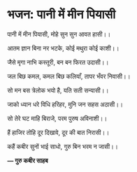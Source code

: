 # भजन: पानी में मीन पियासी

पानी में मीन पियासी, मोहे सुन सुन आवत हासी।।

आतम ज्ञान बिना नर भटके, कोई मथुरा कोई काशी।।

जैसे मृगा नाभि कस्तूरी, बन बन फिरत उदासी।।

जल बिछ कमल, कमल बिछ कलियाँ, तापर भँवर निवासी।।

सो मन बस त्रेलोक भयो है, यति सती सन्यासी।।

जाको ध्यान धरे विधि हरिहर, मुनि जन सहस अठासी।।

सो तेरे घट माहि बिराजे, परम पुरुष अविनाशी।।

हैं हाजिर तोहि दूर दिखावे, दूर की बात निरासी।।

कहैं कबीर सुनों भाई साधो, गुरु बिन भरम न जासी।।

**— गुरु कबीर साहब**

